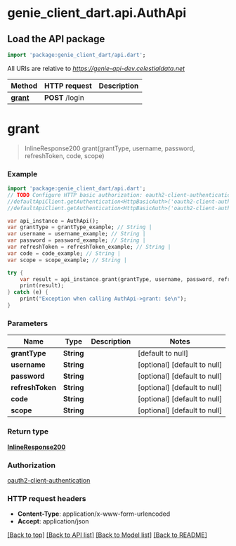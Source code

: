 # genie_client_dart.api.AuthApi

## Load the API package
```dart
import 'package:genie_client_dart/api.dart';
```

All URIs are relative to *https://genie-api-dev.celestialdata.net*

Method | HTTP request | Description
------------- | ------------- | -------------
[**grant**](AuthApi.md#grant) | **POST** /login | 


# **grant**
> InlineResponse200 grant(grantType, username, password, refreshToken, code, scope)



### Example 
```dart
import 'package:genie_client_dart/api.dart';
// TODO Configure HTTP basic authorization: oauth2-client-authentication
//defaultApiClient.getAuthentication<HttpBasicAuth>('oauth2-client-authentication').username = 'YOUR_USERNAME'
//defaultApiClient.getAuthentication<HttpBasicAuth>('oauth2-client-authentication').password = 'YOUR_PASSWORD';

var api_instance = AuthApi();
var grantType = grantType_example; // String | 
var username = username_example; // String | 
var password = password_example; // String | 
var refreshToken = refreshToken_example; // String | 
var code = code_example; // String | 
var scope = scope_example; // String | 

try { 
    var result = api_instance.grant(grantType, username, password, refreshToken, code, scope);
    print(result);
} catch (e) {
    print("Exception when calling AuthApi->grant: $e\n");
}
```

### Parameters

Name | Type | Description  | Notes
------------- | ------------- | ------------- | -------------
 **grantType** | **String**|  | [default to null]
 **username** | **String**|  | [optional] [default to null]
 **password** | **String**|  | [optional] [default to null]
 **refreshToken** | **String**|  | [optional] [default to null]
 **code** | **String**|  | [optional] [default to null]
 **scope** | **String**|  | [optional] [default to null]

### Return type

[**InlineResponse200**](InlineResponse200.md)

### Authorization

[oauth2-client-authentication](../README.md#oauth2-client-authentication)

### HTTP request headers

 - **Content-Type**: application/x-www-form-urlencoded
 - **Accept**: application/json

[[Back to top]](#) [[Back to API list]](../README.md#documentation-for-api-endpoints) [[Back to Model list]](../README.md#documentation-for-models) [[Back to README]](../README.md)

